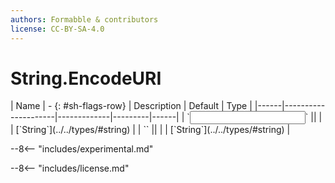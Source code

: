 ```yaml
---
authors: Formabble & contributors
license: CC-BY-SA-4.0
---
```



# String.EncodeURI

<div class="sh-parameters" markdown="1">
| Name | - {: #sh-flags-row} | Description | Default | Type |
|------|---------------------|-------------|---------|------|
| `<input>` || | | [`String`](../../types/#string) |
| `<output>` || | | [`String`](../../types/#string) |

</div>

--8<-- "includes/experimental.md"



--8<-- "includes/license.md"

